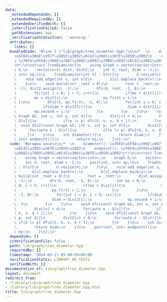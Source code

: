 ```yaml
---
data:
  _extendedDependsOn: []
  _extendedRequiredBy: []
  _extendedVerifiedWith: []
  _isVerificationFailed: false
  _pathExtension: hpp
  _verificationStatusIcon: ':warning:'
  attributes:
    links: []
  bundledCode: "#line 2 \"lib/graph/tree_diameter.hpp\"\n\n/*  \n    diameter(): \u76F4\
    \u5F84\u306E\u9577\u3055\u3092\u6C42\u3081\u307E\u3059\u3002\n    endpoint():\
    \ \u76F4\u5F84\u306E\u7AEF\u306E\u9802\u70B9\u3092\u6C42\u3081\u307E\u3059\u3002\
    \n*/\n\nstruct TreeDiamiter{\n    using Graph = vector<vector<int>>;\n    Graph\
    \ G;\n    vector<int> dist, dist2;\n    int V, root, diam = -1;\n    pair<int,\
    \ int> ep;\n\n    TreeDiamiter(int n) : V(n){\n        G.resize(n);\n    }\n\n\
    \    void add_edge(int u, int v){\n        G[u].emplace_back(v);\n        G[v].emplace_back(u);\n\
    \    }\n\n    void build(int _root = 0){\n        root = _root;\n        dist.assign(V,\
    \ -1); dist2.assign(V, -1);\n        dfs(G, root, -1, 0);\n        int mx = 0;\n\
    \        for(int i = 0; i < V; i++){\n            if(mx < dist[i]){\n        \
    \        mx = dist[i];\n                ep.first = i;\n            }\n       \
    \ }\n\n        dfs2(G, ep.first, -1, 0);\n        for(int i = 0; i < V; i++){\n\
    \            if(diam < dist2[i]){\n                diam = dist2[i];\n        \
    \        ep.second = i;\n            }\n        }\n    }\n\n    void dfs(const\
    \ Graph &G, int v, int p, int d){\n        dist[v] = d;\n        for(auto e :\
    \ G[v]){\n            if(e != p) dfs(G, e, v, d + 1);\n        }\n    }\n\n  \
    \  void dfs2(const Graph &G, int v, int p, int d){\n        dist2[v] = d;\n  \
    \      for(auto e : G[v]){\n            if(e != p) dfs2(G, e, v, d + 1);\n   \
    \     }\n    }\n\n    int diameter(){\n        return diam;\n    }\n\n    pair<int,\
    \ int> endpoint(){\n        return ep;\n    }\n};\n"
  code: "#pragma once\n\n/*  \n    diameter(): \u76F4\u5F84\u306E\u9577\u3055\u3092\
    \u6C42\u3081\u307E\u3059\u3002\n    endpoint(): \u76F4\u5F84\u306E\u7AEF\u306E\
    \u9802\u70B9\u3092\u6C42\u3081\u307E\u3059\u3002\n*/\n\nstruct TreeDiamiter{\n\
    \    using Graph = vector<vector<int>>;\n    Graph G;\n    vector<int> dist, dist2;\n\
    \    int V, root, diam = -1;\n    pair<int, int> ep;\n\n    TreeDiamiter(int n)\
    \ : V(n){\n        G.resize(n);\n    }\n\n    void add_edge(int u, int v){\n \
    \       G[u].emplace_back(v);\n        G[v].emplace_back(u);\n    }\n\n    void\
    \ build(int _root = 0){\n        root = _root;\n        dist.assign(V, -1); dist2.assign(V,\
    \ -1);\n        dfs(G, root, -1, 0);\n        int mx = 0;\n        for(int i =\
    \ 0; i < V; i++){\n            if(mx < dist[i]){\n                mx = dist[i];\n\
    \                ep.first = i;\n            }\n        }\n\n        dfs2(G, ep.first,\
    \ -1, 0);\n        for(int i = 0; i < V; i++){\n            if(diam < dist2[i]){\n\
    \                diam = dist2[i];\n                ep.second = i;\n          \
    \  }\n        }\n    }\n\n    void dfs(const Graph &G, int v, int p, int d){\n\
    \        dist[v] = d;\n        for(auto e : G[v]){\n            if(e != p) dfs(G,\
    \ e, v, d + 1);\n        }\n    }\n\n    void dfs2(const Graph &G, int v, int\
    \ p, int d){\n        dist2[v] = d;\n        for(auto e : G[v]){\n           \
    \ if(e != p) dfs2(G, e, v, d + 1);\n        }\n    }\n\n    int diameter(){\n\
    \        return diam;\n    }\n\n    pair<int, int> endpoint(){\n        return\
    \ ep;\n    }\n};\n"
  dependsOn: []
  isVerificationFile: false
  path: lib/graph/tree_diameter.hpp
  requiredBy: []
  timestamp: '2024-03-17 05:00:55+09:00'
  verificationStatus: LIBRARY_NO_TESTS
  verifiedWith: []
documentation_of: lib/graph/tree_diameter.hpp
layout: document
redirect_from:
- /library/lib/graph/tree_diameter.hpp
- /library/lib/graph/tree_diameter.hpp.html
title: lib/graph/tree_diameter.hpp
---
```

